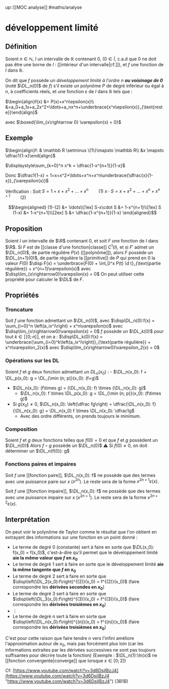 up::[[MOC analyse]]
#maths/analyse 
# développement limité

## Définition
Soient $n\in\mathbb N$,
$I$ un intervalle de $\mathbb R$ contenant $0$, ($0\in\dot I$, c.a.d que $0$ ne doit pas être une borne de $I$ : [[intérieur d'un intervalle|cf.]]),
et $f$ une fonction de $I$ dans $\mathbb R$.

On dit que $f$ possède un _développement limité à l'ordre $n$ **au voisinage de $0$**_ (noté $\DL_n(0)$ de $f$) s'il existe un polynôme $P$ de degré inférieur ou égal à $n$, à coefficients réels, et une fonction $\varepsilon$ de $I$ dans $\mathbb R$ tels que :

$\begin{align}f(x) &= P(x)+x^n\epsilon(x)\\ &=a_0+a_1x+a_2x^2+\ldots+a_nx^n+\underbrace{x^n\epsilon(x)}_{\text{reste}}\end{align}$

avec $\boxed{\lim_{x\rightarrow 0} \varepsilon(x) = 0}$

## Exemple

$\begin{align}f: & \mathbb R \setminus \{1\}\mapsto \mathbb R\\ &x \mapsto \dfrac1{1-x}\end{align}$


$\displaystyle\sum_{k=0}^n x^k = \dfrac{1-x^{n+1}}{1-x}$

Donc $\dfrac1{1-x} = 1+x+x^2+\ldots+x^n+x^n\underbrace{\dfrac{x}{1-x}}_{\varepsilon(x)}$

Vérification :
Soit $S = 1+x+x^2+\ldots+x^n \hspace{2em}(1)$
$x\cdot S = x+x^2+\ldots+x^n+x^{n+1} \hspace{2em}(2)$

$$\begin{aligned}
(1)-(2) &= \ldots\\[1ex]
S-x\cdot S &= 1-x^{n+1}\\[1ex]
S (1-x) &= 1-x^{n+1}\\[2ex]
S &= \dfrac{1-x^{n+1}}{1-x}
\end{aligned}$$


## Proposition

Soient $I$ un intervalle de $\R$ contenant $0$, et soit $F$ une fonction de $I$ dans $\R$.
Si $F$ est de [[classe d'une fonction|classe]] $C^1(I)$, et si $F'$ admet un $\DL_n(0)$, de partie régulière $P(x)$ ([[polynôme]]), alors $F$ possède un $\DL_{n+1}(0)$, de partie régulière la [[primitive]] de $P$ qui prend en $0$ la valeur $F(0)$
$\disp F(x) = \underbrace{F(0) + \int_0^x P(t) \d t}_{\text{partie régulière}} + x^{n+1}\varepsilon(x)$ avec $\disp\lim_{x\rightarrow0}\varepsilon(x) = 0$
On peut utiliser cette propriété pour calculer le $\DL$ de $F$.

## Propriétés

### Troncature
Soit $f$ une fonction admettant un $\DL_n(0)$, avec $\disp\DL_n(0):f(x) = \sum_{i=0}^n \left(a_ix^i\right) + x^n\varepsilon(x)$ avec $\disp\lim_{x\rightarrow0}\varepsilon(x) = 0$
$f$ possède un $\DL_k(0)$ pour tout $k\in[\![0; n]\!]$, et on a : $\disp\DL_k(0):f(x) = \underbrace{\sum_{i=0}^k\left(a_ix^i\right)}_{\text{partie régulière}} + x^n\varepsilon_2(x)$ avec $\disp\lim_{x\rightarrow0}\varepsilon_2(x) = 0$

### Opérations sur les DL
Soient $f$ et $g$ deux fonction admettant un $DL_n(x_0)$ :
     - $\DL_n(x_0): f + \DL_p(x_0): g = \DL_{\min (n; p)}(x_0): (f+g)$
 - $\DL_n(x_0): (f\times g) = (\DL_n(x_0): f) \times (\DL_n(x_0): g)$
     - $\DL_n(x_0): f \times \DL_p(x_0): g = \DL_{\min (n; p)}(x_0): (f\times g)$
 - Si $g(x_0)\neq0$, $\DL_n(x_0): \left(\dfrac fg\right) = \dfrac{\DL_n(x_0): f}{\DL_n(x_0): g} = \DL_n(x_0) f \times \DL_n(x_0): \dfrac1g$
     - Avec des ordre différents, on prends toujours le minimum.

### Composition
 Soient $f$ et $g$ deux fonctions telles que $f(0)=0$ et que $f$ et $g$ possèdent un $\DL_n(0)$
 Alors $f\circ g$ possède un $\DL_n(0)$
⚠️ Si $f(0)\neq 0$, on doit déterminer un $\DL_n(f(0)): g$

### Fonctions paires et impaires

Soit $f$ une [[fonction paire]], $\DL_n(x_0): f$ ne possède que des termes avec une puissance paire sur $x$ ($x^{2n}$). Le reste sera de la forme $x^{2n+1}\varepsilon(x)$.

Soit $f$ une [[fonction impaire]], $\DL_n(x_0): f$ ne possède que des termes avec une puissance impaire sur $x$ ($x^{2n+1}$). Le reste sera de la forme $x^{2n+2}\varepsilon(x)$.


## Interprétation
On peut voir le polynôme de Taylor comme le résultat que l'on obtient en extrayant des informations sur une fonction en un point donné :
 - Le terme de degré 0 (constante) sert à faire en sorte que $\DL(x_0): f(x_0) = f(x_0)$, c'est-à-dire qu'il permet que le développement limité **aie la même valeur que $f$ en $x_0$**
 - Le terme de degré $1$ sert à faire en sorte que le développement limité **aie la même tangente que $f$ en $x_0$**
 - Le terme de degré $2$ sert à faire en sorte que $\disp\left(\DL_2(x_0):f\right)^{(2)}(x_0) = f^{(2)}(x_0)$ (faire correspondre les **dérivées secondes en $x_0$**)
 - Le terme de degré $3$ sert à faire en sorte que $\disp\left(\DL_3(x_0):f\right)^{(3)}(x_0) = f^{(3)}(x_0)$ (faire correspondre les **dérivées troisièmes en $x_0$**)
 - $\vdots$
 - Le terme de degré $n$ sert à faire en sorte que $\disp\left(\DL_n(x_0):f\right)^{(n)}(x_0) = f^{(n)}(x_0)$ (faire correspondre les **dérivées troisièmes en $x_0$**)
 
C'est pour cette raison que faire tendre $n$ vers l'infini améliore l'approximation autour de $x_0$, mais pas forcément plus loin (car les informations extraites par les dérivées successives ne sont pas toujours suffisantes pour décrire toute la fonction) (Exemple : $\DL_n(1):\ln(x)$ ne [[fonction convergente|converge]] que lorsque $x\in[0;2]$)

Cf: [https://www.youtube.com/watch?v=3d6DsjIBzJ4](https://www.youtube.com/watch?v=3d6DsjIBzJ4 "https://www.youtube.com/watch?v=3d6DsjIBzJ4") (3B1B)
